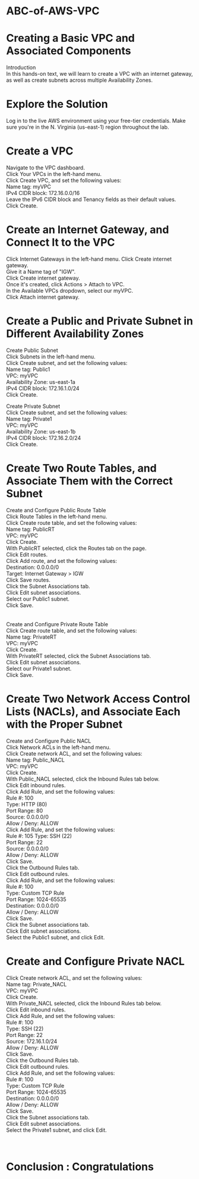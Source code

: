 # ABC-of-AWS-VPC

# Creating a Basic VPC and Associated Components
Introduction
<br />In this hands-on text, we will learn to create a VPC with an internet gateway, as well as create subnets across multiple Availability Zones.

# Explore the Solution
Log in to the live AWS environment using your free-tier credentials. 
Make sure you're in the N. Virginia (us-east-1) region throughout the lab.

# Create a VPC
 Navigate to the VPC dashboard.
<br />Click Your VPCs in the left-hand menu.
<br />Click Create VPC, and set the following values:
<br />Name tag: myVPC
<br />IPv4 CIDR block: 172.16.0.0/16
<br />Leave the IPv6 CIDR block and Tenancy fields as their default values.
<br />Click Create.

# Create an Internet Gateway, and Connect It to the VPC
Click Internet Gateways in the left-hand menu.
Click Create internet gateway.<br />
Give it a Name tag of "IGW".<br />
Click Create internet gateway.<br />
Once it's created, click Actions > Attach to VPC.<br />
In the Available VPCs dropdown, select our myVPC.<br />
Click Attach internet gateway.<br />

# Create a Public and Private Subnet in Different Availability Zones
Create Public Subnet<br />
Click Subnets in the left-hand menu.<br />
Click Create subnet, and set the following values:<br />
Name tag: Public1<br />
VPC: myVPC<br />
Availability Zone: us-east-1a<br />
IPv4 CIDR block: 172.16.1.0/24<br />
Click Create.<br />

Create Private Subnet<br />
Click Create subnet, and set the following values:<br />
Name tag: Private1<br />
VPC: myVPC<br />
Availability Zone: us-east-1b<br />
IPv4 CIDR block: 172.16.2.0/24<br />
Click Create.<br />

# Create Two Route Tables, and Associate Them with the Correct Subnet
Create and Configure Public Route Table<br />
Click Route Tables in the left-hand menu.<br />
Click Create route table, and set the following values:<br />
Name tag: PublicRT<br />
VPC: myVPC<br />
Click Create.<br />
With PublicRT selected, click the Routes tab on the page.<br />
Click Edit routes.<br />
Click Add route, and set the following values:<br />
Destination: 0.0.0.0/0<br />
Target: Internet Gateway > IGW<br />
Click Save routes.<br />
Click the Subnet Associations tab.<br />
Click Edit subnet associations.<br />
Select our Public1 subnet.<br />
Click Save.<br />
<br /><br />
Create and Configure Private Route Table<br />
Click Create route table, and set the following values:<br />
Name tag: PrivateRT<br />
VPC: myVPC<br />
Click Create.<br />
With PrivateRT selected, click the Subnet Associations tab.<br />
Click Edit subnet associations.<br />
Select our Private1 subnet.<br />
Click Save.<br />

# Create Two Network Access Control Lists (NACLs), and Associate Each with the Proper Subnet
Create and Configure Public NACL<br />
Click Network ACLs in the left-hand menu.<br />
Click Create network ACL, and set the following values:<br />
Name tag: Public_NACL<br />
VPC: myVPC<br />
Click Create.<br />
With Public_NACL selected, click the Inbound Rules tab below.<br />
Click Edit inbound rules.<br />
Click Add Rule, and set the following values:<br />
Rule #: 100<br />
Type: HTTP (80)<br />
Port Range: 80<br />
Source: 0.0.0.0/0<br />
Allow / Deny: ALLOW<br />
Click Add Rule, and set the following values:<br />
Rule #: 105
Type: SSH (22)<br />
Port Range: 22<br />
Source: 0.0.0.0/0<br />
Allow / Deny: ALLOW<br />
Click Save.<br />
Click the Outbound Rules tab.<br />
Click Edit outbound rules.<br />
Click Add Rule, and set the following values:<br />
Rule #: 100<br />
Type: Custom TCP Rule<br />
Port Range: 1024-65535<br />
Destination: 0.0.0.0/0<br />
Allow / Deny: ALLOW<br />
Click Save.<br />
Click the Subnet associations tab.<br />
Click Edit subnet associations.<br />
Select the Public1 subnet, and click Edit.<br />

# Create and Configure Private NACL
Click Create network ACL, and set the following values:<br />
Name tag: Private_NACL<br />
VPC: myVPC<br />
Click Create.<br />
With Private_NACL selected, click the Inbound Rules tab below.<br />
Click Edit inbound rules.<br />
Click Add Rule, and set the following values:<br />
Rule #: 100<br />
Type: SSH (22)<br />
Port Range: 22<br />
Source: 172.16.1.0/24<br />
Allow / Deny: ALLOW<br />
Click Save.<br />
Click the Outbound Rules tab.<br />
Click Edit outbound rules.<br />
Click Add Rule, and set the following values:<br />
Rule #: 100<br />
Type: Custom TCP Rule<br />
Port Range: 1024-65535<br />
Destination: 0.0.0.0/0<br />
Allow / Deny: ALLOW<br />
Click Save.<br />
Click the Subnet associations tab.<br />
Click Edit subnet associations.<br />
Select the Private1 subnet, and click Edit.<br />
<br /><br />
# Conclusion : Congratulations 
